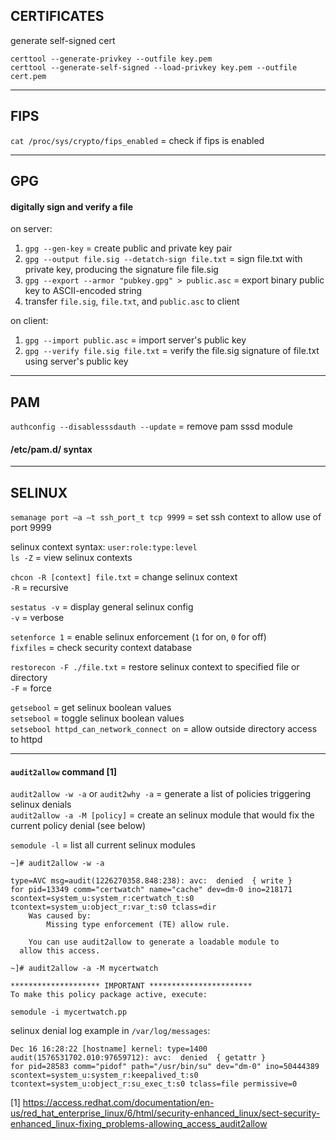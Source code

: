 
## CERTIFICATES

generate self-signed cert
```
certtool --generate-privkey --outfile key.pem
certtool --generate-self-signed --load-privkey key.pem --outfile cert.pem
```

---
## FIPS

`cat /proc/sys/crypto/fips_enabled` = check if fips is enabled 

---
## GPG

#### digitally sign and verify a file

on server:
1. `gpg --gen-key`                                  = create public and private key pair
2. `gpg --output file.sig --detatch-sign file.txt`  = sign file.txt with private key, producing the signature file file.sig
3. `gpg --export --armor "pubkey.gpg" > public.asc` = export binary public key to ASCII-encoded string
4. transfer `file.sig`, `file.txt`, and `public.asc` to client

on client:
1. `gpg --import public.asc`                        = import server's public key
2. `gpg --verify file.sig file.txt`                 = verify the file.sig signature of file.txt using server's public key  

---
## PAM

`authconfig --disablesssdauth --update` = remove pam sssd module

#### /etc/pam.d/ syntax

---
## SELINUX

`semanage port –a –t ssh_port_t tcp 9999` = set ssh context to allow use of port 9999

selinux context syntax: `user:role:type:level`  
`ls -Z` = view selinux contexts

`chcon -R [context] file.txt` = change selinux context  
`-R`                          = recursive

`sestatus -v` = display general selinux config  
`-v`          = verbose

`setenforce 1` = enable selinux enforcement (`1` for on, `0` for off)  
`fixfiles`     = check security context database

`restorecon -F ./file.txt` = restore selinux context to specified file or directory  
`-F`                       = force

`getsebool`                              = get selinux boolean values  
`setsebool`                              = toggle selinux boolean values  
`setsebool httpd_can_network_connect on` = allow outside directory access to httpd

---
#### `audit2allow` command [1]

`audit2allow -w -a` or `audit2why -a` = generate a list of policies triggering selinux denials  
`audit2allow -a -M [policy]` = create an selinux module that would fix the current policy denial (see below)

`semodule -l` = list all current selinux modules

``` [1]
~]# audit2allow -w -a

type=AVC msg=audit(1226270358.848:238): avc:  denied  { write }
for pid=13349 comm="certwatch" name="cache" dev=dm-0 ino=218171
scontext=system_u:system_r:certwatch_t:s0
tcontext=system_u:object_r:var_t:s0 tclass=dir
	Was caused by:
		Missing type enforcement (TE) allow rule.

	You can use audit2allow to generate a loadable module to
  allow this access.
```  
```
~]# audit2allow -a -M mycertwatch

******************** IMPORTANT ***********************
To make this policy package active, execute:

semodule -i mycertwatch.pp
```

selinux denial log example in `/var/log/messages`:
```
Dec 16 16:28:22 [hostname] kernel: type=1400 audit(1576531702.010:97659712): avc:  denied  { getattr }
for pid=28583 comm="pidof" path="/usr/bin/su" dev="dm-0" ino=50444389
scontext=system_u:system_r:keepalived_t:s0 tcontext=system_u:object_r:su_exec_t:s0 tclass=file permissive=0
```

[1] https://access.redhat.com/documentation/en-us/red_hat_enterprise_linux/6/html/security-enhanced_linux/sect-security-enhanced_linux-fixing_problems-allowing_access_audit2allow
